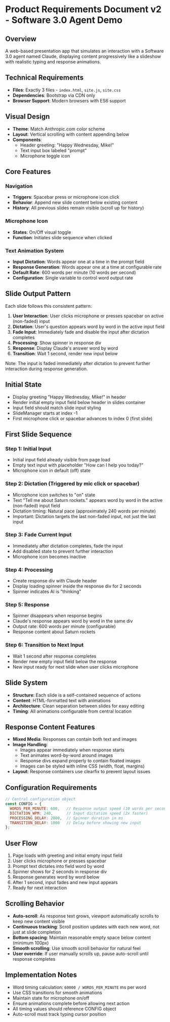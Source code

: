 # Product Requirements Document v2 - Software 3.0 Agent Demo

## Overview
A web-based presentation app that simulates an interaction with a Software 3.0 agent named Claude, displaying content progressively like a slideshow with realistic typing and response animations.

## Technical Requirements
- **Files**: Exactly 3 files - `index.html`, `site.js`, `site.css`
- **Dependencies**: Bootstrap via CDN only
- **Browser Support**: Modern browsers with ES6 support

## Visual Design
- **Theme**: Match Anthropic.com color scheme
- **Layout**: Vertical scrolling with content appending below
- **Components**:
  - Header greeting: "Happy Wednesday, Mike!"
  - Text input box labeled "prompt"
  - Microphone toggle icon

## Core Features

### Navigation
- **Triggers**: Spacebar press or microphone icon click
- **Behavior**: Append new slide content below existing content
- **History**: All previous slides remain visible (scroll up for history)

### Microphone Icon
- **States**: On/Off visual toggle
- **Function**: Initiates slide sequence when clicked

### Text Animation System
- **Input Dictation**: Words appear one at a time in the prompt field
- **Response Generation**: Words appear one at a time at configurable rate
- **Default Rate**: 600 words per minute (10 words per second)
- **Configuration**: Single variable to control word output rate

## Slide Output Pattern

Each slide follows this consistent pattern:
1. **User Interaction**: User clicks microphone or presses spacebar on active (non-faded) input
2. **Dictation**: User's question appears word by word in the active input field
3. **Fade Input**: Immediately fade and disable the input after dictation completes
4. **Processing**: Show spinner in response div
5. **Response**: Display Claude's answer word by word
6. **Transition**: Wait 1 second, render new input below

Note: The input is faded immediately after dictation to prevent further interaction during response generation.

## Initial State
- Display greeting "Happy Wednesday, Mike!" in header
- Render initial empty input field below header in slides container
- Input field should match slide input styling
- SlideManager starts at index -1
- First microphone click or spacebar advances to index 0 (first slide)

## First Slide Sequence

### Step 1: Initial Input
- Initial input field already visible from page load
- Empty text input with placeholder "How can I help you today?"
- Microphone icon in default (off) state

### Step 2: Dictation (Triggered by mic click or spacebar)
- Microphone icon switches to "on" state
- Text "Tell me about Saturn rockets." appears word by word in the active (non-faded) input field
- Dictation timing: Natural pace (approximately 240 words per minute)
- Important: Dictation targets the last non-faded input, not just the last input

### Step 3: Fade Current Input
- Immediately after dictation completes, fade the input
- Add disabled state to prevent further interaction
- Microphone icon becomes inactive

### Step 4: Processing
- Create response div with Claude header
- Display loading spinner inside the response div for 2 seconds
- Spinner indicates AI is "thinking"

### Step 5: Response
- Spinner disappears when response begins
- Claude's response appears word by word in the same div
- Output rate: 600 words per minute (configurable)
- Response content about Saturn rockets

### Step 6: Transition to Next Input
- Wait 1 second after response completes
- Render new empty input field below the response
- New input ready for next slide when user clicks microphone

## Slide System
- **Structure**: Each slide is a self-contained sequence of actions
- **Content**: HTML-formatted text with animations
- **Architecture**: Clean separation between slides for easy editing
- **Timing**: All animations configurable from central location

## Response Content Features
- **Mixed Media**: Responses can contain both text and images
- **Image Handling**: 
  - Images appear immediately when response starts
  - Text animates word-by-word around images
  - Response divs expand properly to contain floated images
  - Images can be styled with inline CSS (width, float, margins)
- **Layout**: Response containers use clearfix to prevent layout issues

## Configuration Requirements
```javascript
// Central configuration object
const CONFIG = {
  WORDS_PER_MINUTE: 600,   // Response output speed (10 words per second)
  DICTATION_WPM: 240,      // Input dictation speed (2x faster)
  PROCESSING_DELAY: 2000,  // Spinner duration in ms
  TRANSITION_DELAY: 1000   // Delay before showing new input
};
```

## User Flow
1. Page loads with greeting and initial empty input field
2. User clicks microphone or presses spacebar
3. Prompt text dictates into field word by word
4. Spinner shows for 2 seconds in response div
5. Response generates word by word below
6. After 1 second, input fades and new input appears
7. Ready for next interaction

## Scrolling Behavior
- **Auto-scroll**: As response text grows, viewport automatically scrolls to keep new content visible
- **Continuous tracking**: Scroll position updates with each new word, not just at slide completion
- **Bottom spacing**: Maintain reasonable empty space below content (minimum 100px)
- **Smooth scrolling**: Use smooth scroll behavior for natural feel
- **User override**: If user manually scrolls up, pause auto-scroll until response completes

## Implementation Notes
- Word timing calculation: `60000 / WORDS_PER_MINUTE` ms per word
- Use CSS transitions for smooth animations
- Maintain state for microphone on/off
- Ensure animations complete before allowing next action
- All timing values should reference CONFIG object
- Auto-scroll must track typing cursor position